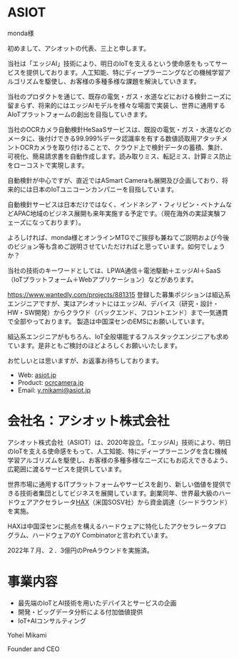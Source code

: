 # ASIOT

monda様

初めまして、アシオットの代表、三上と申します。

当社は「エッジAI」技術により、明日のIoTを支えるという使命感をもってサービスを提供しております。人工知能、特にディープラーニングなどの機械学習アルゴリズムを駆使し、お客様の多種多様な課題を解決していきます。

当社のプロダクトを通じて、既存の電気・ガス・水道などにおける検針ニーズに留まらず、将来的にはエッジAIモデルを様々な場面で実装し、世界に通用するAIoTプラットフォームの創出を目指していきます。

当社のOCRカメラ自動検針HeSaaSサービスは、既設の電気・ガス・水道などのメータに、後付けできる99.999%データ認識率を有する数値読取用アタッチメントOCRカメラを取り付けることで、クラウド上で検針データの蓄積、集計、可視化、簡易請求書を自動作成します。読み取りミス、転記ミス、計算ミス防止をローコストで実現します。

自動検針が中心ですが、直近ではASmart Cameraも展開及び企画しており、将来的には日本のIoTユニコーンカンパニーを目指しています。

自動検針サービスは日本だけではなく、インドネシア・フィリピン・ベトナムなどAPAC地域のビジネス展開も来年実施する予定です。（現在海外の実証実験フェーズになっております）。


よろしければ、monda様とオンラインMTGでご挨拶も兼ねてご説明および今後のビジョン等も含めご説明させていただければと思っています。如何でしょうか？

当社の技術のキーワードとしては、LPWA通信＋電池駆動＋エッジAI＋SaaS（IoTプラットフォーム＋Webアプリケーション）などがあります。

https://www.wantedly.com/projects/881315
登録した募集ポジションは組込系エンジニアですが、実はアシオットにはエッジAI、デバイス（研究・設計・HW・SW開発）からクラウド（バックエンド、フロントエンド）まで一気通貫で全部やっております。
製造は中国深センのEMSにお願いしています。

組込系エンジニアがもちろん、IoT全般堪能するフルスタックエンジニアも求めています。是非ともご検討のほどよろしくお願いいたします。

お忙しいとは思いますが、お返事お待ちしております。

* Web: [asiot.jp](https://www.asiot.jp/)
* Product: [ocrcamera.jp](https://ocrcamera.jp/)
* Email: [y.mikami@asiot.jp](y.mikami@asiot.jp)


# 会社名：アシオット株式会社

  アシオット株式会社（ASIOT）は、2020年設立。「エッジAI」技術により、明日のIoTを⽀える使命感をもって、⼈⼯知能、特にディープラーニングを含む機械学習アルゴリズムを駆使し、お客様の多種多様なニーズにもお応えできるよう、広範囲に渡るサービスを提供しています。 

  世界市場に通⽤するITプラットフォームやサービスを創り、新しい価値を提供できる技術者集団としてビジネスを展開しています。創業同年、世界最⼤級のハードウェアアクセラレータ[HAX](https://hax.co/)（米国SOSV社）から資⾦調達（シードラウンド）を実施。
  
  HAXは中国深センに拠点を構えるハードウェアに特化したアクセラレータプログラム、ハードウェアのY Combinatorと言われています。
  
  2022年７月、２．3億円のPreAラウンドを実施済。

# 事業内容 

* 最先端のIoTとAI技術を用いたデバイスとサービスの企画
* 開発・ビッグデータ分析による付加価値提供
* IoT+AIコンサルティング

Yohei Mikami

Founder and CEO
